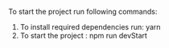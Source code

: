To start the project run following commands:

1. To install required dependencies run: yarn
2. To start the project : npm run devStart
